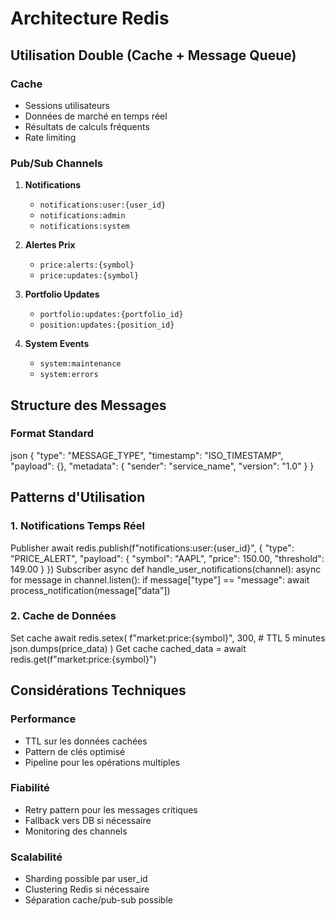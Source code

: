 # Architecture Redis

## Utilisation Double (Cache + Message Queue)

### Cache
- Sessions utilisateurs
- Données de marché en temps réel
- Résultats de calculs fréquents
- Rate limiting

### Pub/Sub Channels
1. **Notifications**
   - `notifications:user:{user_id}`
   - `notifications:admin`
   - `notifications:system`

2. **Alertes Prix**
   - `price:alerts:{symbol}`
   - `price:updates:{symbol}`

3. **Portfolio Updates**
   - `portfolio:updates:{portfolio_id}`
   - `position:updates:{position_id}`

4. **System Events**
   - `system:maintenance`
   - `system:errors`

## Structure des Messages

### Format Standard
json
{
"type": "MESSAGE_TYPE",
"timestamp": "ISO_TIMESTAMP",
"payload": {},
"metadata": {
"sender": "service_name",
"version": "1.0"
}
}

## Patterns d'Utilisation

### 1. Notifications Temps Réel
Publisher
await redis.publish(f"notifications:user:{user_id}", {
"type": "PRICE_ALERT",
"payload": {
"symbol": "AAPL",
"price": 150.00,
"threshold": 149.00
}
})
Subscriber
async def handle_user_notifications(channel):
async for message in channel.listen():
if message["type"] == "message":
await process_notification(message["data"])


### 2. Cache de Données
Set cache
await redis.setex(
f"market:price:{symbol}",
300, # TTL 5 minutes
json.dumps(price_data)
)
Get cache
cached_data = await redis.get(f"market:price:{symbol}")


## Considérations Techniques

### Performance
- TTL sur les données cachées
- Pattern de clés optimisé
- Pipeline pour les opérations multiples

### Fiabilité
- Retry pattern pour les messages critiques
- Fallback vers DB si nécessaire
- Monitoring des channels

### Scalabilité
- Sharding possible par user_id
- Clustering Redis si nécessaire
- Séparation cache/pub-sub possible